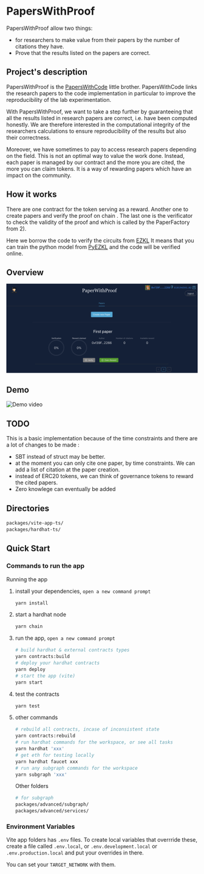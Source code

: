 # PapersWithProof
PapersWithProof allow two things:
- for researchers to make value from their papers by the number of citations they have.
- Prove that the results listed on the papers are correct.


## Project's description
PapersWithProof is the [PapersWithCode](https://paperswithcode.com/) little brother.
PapersWithCode links the research papers to the code implementation in particular to improve the reproducibility of the lab experimentation. 

With PapersWithProof, we want to take a step further by guaranteeing that all the results listed in research papers are correct, i.e. have been computed honestly. We are therefore interested in the computational integrity of the researchers calculations to ensure reproducibility of the results but also their correctness.

Moreover, we have sometimes to pay to access research papers depending on the field. This is not an optimal way to value the work done. 
Instead, each paper is managed by our contract and the more you are cited, the more you can claim tokens. 
It is a way of rewarding papers which have an impact on the community. 

## How it works
There are one contract for the token serving as a reward. 
Another one to create papers and verify the proof on chain .
The last one is the verificator to check the validity of the proof and which is called by the PaperFactory from 2). 

Here we borrow the code to verify the circuits from [EZKL](https://github.com/zkonduit/ezkl.git)
It means that you can train the python model from [PyEZKL](https://github.com/zkonduit/pyezkl.git) and the code will be verified online.

## Overview
![image](./packages/vite-app-ts/public/assets/paperwithproof.png) 

## Demo
![Demo video](paperwithproofs.gif)

## TODO 
This is a basic implementation because of the time constraints and there are a lot of changes to be made : 
- SBT instead of struct may be better.
- at the moment you can only cite one paper, by time constraints. We can add a list of citation at the paper creation. 
- instead of ERC20 tokens, we can think of governance tokens to reward the cited papers.
- Zero knowlege can eventually be added
## Directories


```bash
packages/vite-app-ts/
packages/hardhat-ts/
```

## Quick Start

### Commands to run the app

Running the app

1. install your dependencies, `open a new command prompt`

   ```bash
   yarn install
   ```

2. start a hardhat node

   ```bash
   yarn chain
   ```

3. run the app, `open a new command prompt`

   ```bash
   # build hardhat & external contracts types
   yarn contracts:build
   # deploy your hardhat contracts
   yarn deploy
   # start the app (vite)
   yarn start
   ```
   
4. test the contracts
   ```bash
   yarn test
   ```
   
5. other commands

   ```bash
   # rebuild all contracts, incase of inconsistent state
   yarn contracts:rebuild
   # run hardhat commands for the workspace, or see all tasks
   yarn hardhat 'xxx'
   # get eth for testing locally
   yarn hardhat faucet xxx
   # run any subgraph commands for the workspace
   yarn subgraph 'xxx'
   ```

   Other folders

   ```bash
   # for subgraph
   packages/advanced/subgraph/
   packages/advanced/services/
   ```

### Environment Variables

Vite  app folders has `.env` files. To create local variables that overrride these, create a file called `.env.local`, or `.env.development.local` or `.env.production.local` and put your overrides in there.

You can set your `TARGET_NETWORK` with them.


